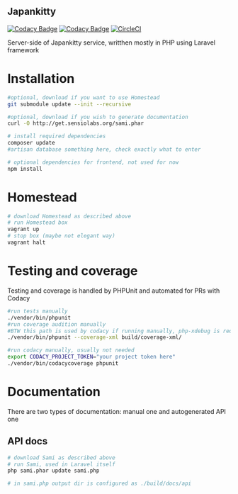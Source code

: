 Japankitty
----
[![Codacy Badge](https://api.codacy.com/project/badge/Grade/9608db357d9d46f3ae2362f648b3c1f8)](https://www.codacy.com/app/Halamix2/JapanKitty?utm_source=github.com&amp;utm_medium=referral&amp;utm_content=Halamix2/JapanKitty&amp;utm_campaign=Badge_Grade)
[![Codacy Badge](https://api.codacy.com/project/badge/Coverage/9608db357d9d46f3ae2362f648b3c1f8)](https://www.codacy.com/app/Halamix2/JapanKitty?utm_source=github.com&utm_medium=referral&utm_content=Halamix2/JapanKitty&utm_campaign=Badge_Coverage)
[![CircleCI](https://circleci.com/gh/Halamix2/JapanKitty.svg?style=svg)](https://circleci.com/gh/Halamix2/JapanKitty)

Server-side of Japankitty service, writthen mostly in PHP using Laravel framework

# Installation
```bash
#optional, download if you want to use Homestead
git submodule update --init --recursive

#optional, download if you wish to generate documentation
curl -O http://get.sensiolabs.org/sami.phar

# install required dependencies
composer update
#artisan database something here, check exactly what to enter

# optional dependencies for frontend, not used for now
npm install
```

# Homestead
```bash
# download Homestead as described above
# run Homestead box
vagrant up
# stop box (maybe not elegant way)
vagrant halt
```

# Testing and coverage
Testing and coverage is handled by PHPUnit and automated for PRs with Codacy

```bash
#run tests manually
./vendor/bin/phpunit
#run coverage audition manually
#BTW this path is used by codacy if running manually, php-xdebug is required
./vendor/bin/phpunit --coverage-xml build/coverage-xml/

#run codacy manually, usually not needed
export CODACY_PROJECT_TOKEN="your project token here"
./vendor/bin/codacycoverage phpunit
```

# Documentation
There are two types of documentation: manual one and autogenerated API one

## API docs
```bash
# download Sami as described above
# run Sami, used in Laravel itself
php sami.phar update sami.php

# in sami.php output dir is configured as ./build/docs/api
```